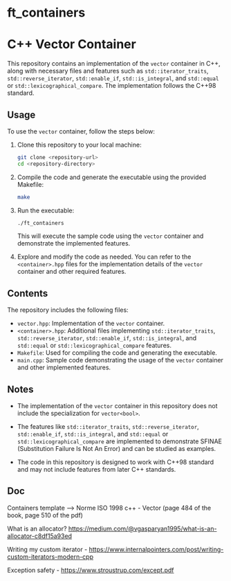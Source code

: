 # ft_containers

# C++ Vector Container

This repository contains an implementation of the `vector` container in C++, along with necessary files and features such as `std::iterator_traits`, `std::reverse_iterator`, `std::enable_if`, `std::is_integral`, and `std::equal` or `std::lexicographical_compare`. The implementation follows the C++98 standard.

## Usage

To use the `vector` container, follow the steps below:

1. Clone this repository to your local machine:

   ```bash
   git clone <repository-url>
   cd <repository-directory>
   ```

2. Compile the code and generate the executable using the provided Makefile:

   ```bash
   make
   ```

3. Run the executable:

   ```bash
   ./ft_containers
   ```

   This will execute the sample code using the `vector` container and demonstrate the implemented features.

4. Explore and modify the code as needed. You can refer to the `<container>.hpp` files for the implementation details of the `vector` container and other required features.

## Contents

The repository includes the following files:

- `vector.hpp`: Implementation of the `vector` container.
- `<container>.hpp`: Additional files implementing `std::iterator_traits`, `std::reverse_iterator`, `std::enable_if`, `std::is_integral`, and `std::equal` or `std::lexicographical_compare` features.
- `Makefile`: Used for compiling the code and generating the executable.
- `main.cpp`: Sample code demonstrating the usage of the `vector` container and other implemented features.

## Notes

- The implementation of the `vector` container in this repository does not include the specialization for `vector<bool>`.

- The features like `std::iterator_traits`, `std::reverse_iterator`, `std::enable_if`, `std::is_integral`, and `std::equal` or `std::lexicographical_compare` are implemented to demonstrate SFINAE (Substitution Failure Is Not An Error) and can be studied as examples.

- The code in this repository is designed to work with C++98 standard and may not include features from later C++ standards.

## Doc

Containers template --> Norme ISO 1998 c++
			- Vector (page 484 of the book, page 510 of the pdf)


What is an allocator? https://medium.com/@vgasparyan1995/what-is-an-allocator-c8df15a93ed

Writing my custom iterator - https://www.internalpointers.com/post/writing-custom-iterators-modern-cpp


Exception safety - https://www.stroustrup.com/except.pdf
